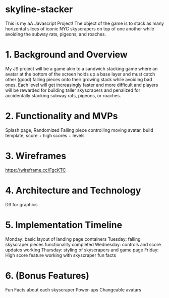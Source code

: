 # skyline-stacker
This is my aA Javascript Project! The object of the game is to stack as many horizontal slices of iconic NYC skyscrapers on top of one another while avoiding the subway rats, pigeons, and roaches. 


# 1. Background and Overview
  My JS project will be a game akin to a sandwich stacking game where an avatar at the bottom of the screen holds up a base layer and must catch other (good) falling pieces onto their growing stack while avoiding bad ones. Each level will get increasingly faster and more difficult and players will be rewarded for building taller skyscrapers and penalized for accidentally stacking subway rats, pigeons, or roaches.  
# 2. Functionality and MVPs 
  Splash page, Randomized Falling piece controlling moving avatar, build template, score + high scores + levels
# 3. Wireframes 
  https://wireframe.cc/FgcKTC
# 4. Architecture and Technology 
  D3 for graphics
# 5. Implementation Timeline 
  Monday: basic layout of landing page containers
  Tuesday: falling skyscraper pieces functionality completed
  Wednesday: controls and score updates working
  Thursday: styling of skyscrapers and game page
  Friday: High score feature working with skyscraper fun facts 
# 6. (Bonus Features) 
  Fun Facts about each skyscraper
  Power-ups
  Changeable avatars
